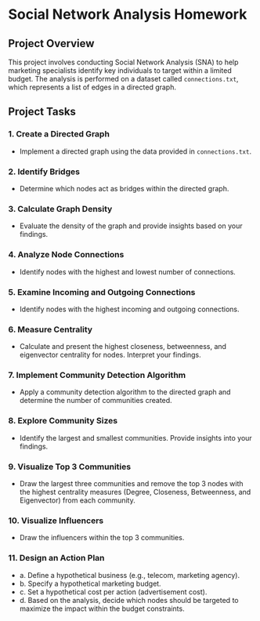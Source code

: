 # Social Network Analysis Homework

## Project Overview

This project involves conducting Social Network Analysis (SNA) to help marketing specialists identify key individuals to target within a limited budget. The analysis is performed on a dataset called `connections.txt`, which represents a list of edges in a directed graph.

## Project Tasks

### 1. Create a Directed Graph

- Implement a directed graph using the data provided in `connections.txt`.

### 2. Identify Bridges

- Determine which nodes act as bridges within the directed graph.

### 3. Calculate Graph Density

- Evaluate the density of the graph and provide insights based on your findings.

### 4. Analyze Node Connections

- Identify nodes with the highest and lowest number of connections.

### 5. Examine Incoming and Outgoing Connections

- Identify nodes with the highest incoming and outgoing connections.

### 6. Measure Centrality

- Calculate and present the highest closeness, betweenness, and eigenvector centrality for nodes. Interpret your findings.

### 7. Implement Community Detection Algorithm

- Apply a community detection algorithm to the directed graph and determine the number of communities created.

### 8. Explore Community Sizes

- Identify the largest and smallest communities. Provide insights into your findings.

### 9. Visualize Top 3 Communities

- Draw the largest three communities and remove the top 3 nodes with the highest centrality measures (Degree, Closeness, Betweenness, and Eigenvector) from each community.

### 10. Visualize Influencers

- Draw the influencers within the top 3 communities.

### 11. Design an Action Plan

- a. Define a hypothetical business (e.g., telecom, marketing agency).
- b. Specify a hypothetical marketing budget.
- c. Set a hypothetical cost per action (advertisement cost).
- d. Based on the analysis, decide which nodes should be targeted to maximize the impact within the budget constraints.
